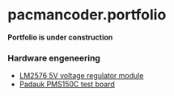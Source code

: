 # pacmancoder.portfolio
**Portfolio is under construction**

### Hardware engeneering
- [LM2576 5V voltage regulator module](./hw/lm2576.md)
- [Padauk PMS150C test board](./hw/pms150c.md)
